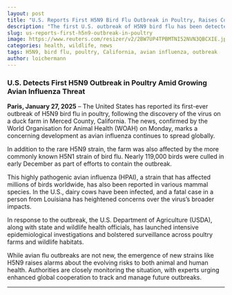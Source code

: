 ```yaml
---
layout: post
title: "U.S. Reports First H5N9 Bird Flu Outbreak in Poultry, Raises Concern Over Global Spread"
description: "The first U.S. outbreak of H5N9 bird flu has been detected on a California duck farm, alongside the H5N1 strain. Authorities ramp up surveillance and investigation."
slug: us-reports-first-h5n9-outbreak-in-poultry
image: https://www.reuters.com/resizer/v2/2BW7UP4TPBMTNI52NVN3QBCXIE.jpg?auth=5955791802ca1bbee75834975e9a17bc25973f288fa23a14c6ab011f2baeb33b&width=640&quality=80
categories: health, wildlife, news
tags: H5N9, bird flu, poultry, California, avian influenza, outbreak
author: loichermann
---
```


### U.S. Detects First H5N9 Outbreak in Poultry Amid Growing Avian Influenza Threat

**Paris, January 27, 2025** – The United States has reported its first-ever outbreak of H5N9 bird flu in poultry, following the discovery of the virus on a duck farm in Merced County, California. The news, confirmed by the World Organisation for Animal Health (WOAH) on Monday, marks a concerning development as avian influenza continues to spread globally.

In addition to the rare H5N9 strain, the farm was also affected by the more commonly known H5N1 strain of bird flu. Nearly 119,000 birds were culled in early December as part of efforts to contain the outbreak.

This highly pathogenic avian influenza (HPAI), a strain that has affected millions of birds worldwide, has also been reported in various mammal species. In the U.S., dairy cows have been infected, and a fatal case in a person from Louisiana has heightened concerns over the virus’s broader impacts.

In response to the outbreak, the U.S. Department of Agriculture (USDA), along with state and wildlife health officials, has launched intensive epidemiological investigations and bolstered surveillance across poultry farms and wildlife habitats.

While avian flu outbreaks are not new, the emergence of new strains like H5N9 raises alarms about the evolving risks to both animal and human health. Authorities are closely monitoring the situation, with experts urging enhanced global cooperation to track and manage future outbreaks.

---

